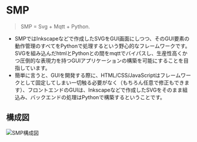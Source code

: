 # SMP

> SMP = Svg + Mqtt + Python.

- SMPではInkscapeなどで作成したSVGをGUI画面にしつつ、そのGUI要素の動作管理のすべてをPythonで処理するという野心的なフレームワークです。SVGを組み込んだhtmlとPythonとの間をmqttでバイパスし、生産性高くかつ圧倒的な表現力を持つGUIアプリケーションの構築を可能にすることを目指しています。
- 簡単に言うと、GUIを開発する際に、HTML/CSS/JavaScriptはフレームワークとして固定してしまい一切触る必要がなく（もちろん任意で修正もできます）、フロントエンドのGUIは、Inkscapeなどで作成したSVGをそのまま組込み、バックエンドの処理はPythonで構築するということです。

## 構成図

![SMP構成図](https://github.com/user-attachments/assets/f8f2a233-c57d-4fd9-b80b-91501addcc4c)
